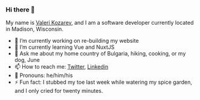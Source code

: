 ### Hi there 👋


My name is [Valeri Kozarev](https://valerikozarev.github.io/), and I am a software developer currently located in Madison, Wisconsin.

- 🔭 I’m currently working on re-building my website
- 🌱 I’m currently learning Vue and NuxtJS
- 💬 Ask me about my home country of Bulgaria, hiking, cooking, or my dog, June
- 📫 How to reach me: [Twitter](https://twitter.com/ValKozarev), [Linkedin](https://www.linkedin.com/in/valeri-kozarev/)
- :adult: Pronouns: he/him/his
- ⚡ Fun fact: I stubbed my toe last week while watering my spice garden, and I only cried for twenty minutes.

<!--
**ValeriKozarev/ValeriKozarev** is a ✨ _special_ ✨ repository because its `README.md` (this file) appears on your GitHub profile.

Here are some ideas to get you started:

- 🔭 I’m currently working on ...
- 🌱 I’m currently learning ...
- 👯 I’m looking to collaborate on ...
- 🤔 I’m looking for help with ...
- 💬 Ask me about ...
- 📫 How to reach me: ...
- 😄 Pronouns: ...
- ⚡ Fun fact: ...
-->
